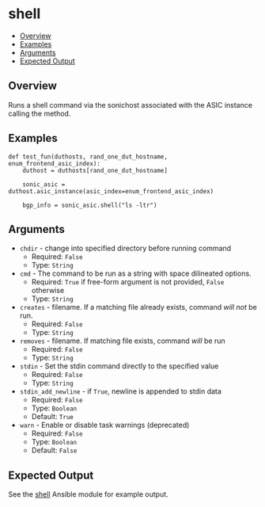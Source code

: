 # shell

- [Overview](#overview)
- [Examples](#examples)
- [Arguments](#arguments)
- [Expected Output](#expected-output)

## Overview
Runs a shell command via the sonichost associated with the ASIC instance calling the method.

## Examples
```
def test_fun(duthosts, rand_one_dut_hostname, enum_frontend_asic_index):
    duthost = duthosts[rand_one_dut_hostname]

    sonic_asic = duthost.asic_instance(asic_index=enum_frontend_asic_index)

    bgp_info = sonic_asic.shell("ls -ltr")
```

## Arguments
- `chdir` - change into specified directory before running command
    - Required: `False`
    - Type: `String`
- `cmd` - The command to be run as a string with space dilineated options.
    - Required: `True` if free-form argument is not provided, `False` otherwise
    - Type: `String`
- `creates` - filename. If a matching file already exists, command _will not_ be run.
    - Required: `False`
    - Type: `String`
- `removes` - filename. If matching file exists, command _will_ be run
    - Required: `False`
    - Type: `String`
- `stdin` - Set the stdin command directly to the specified value
    - Required: `False`
    - Type: `String`
- `stdin_add_newline` - if `True`, newline is appended to stdin data
    - Required: `False`
    - Type: `Boolean`
    - Default: `True`
- `warn` - Enable or disable task warnings (deprecated)
    - Required: `False`
    - Type: `Boolean`
    - Default: `False`

## Expected Output
See the [shell](../ansible_methods/shell.md#expected-output) Ansible module for example output.
